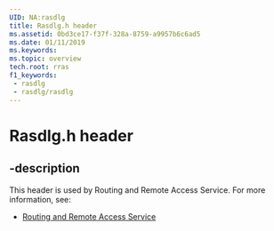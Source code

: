 ```yaml
---
UID: NA:rasdlg
title: Rasdlg.h header
ms.assetid: 0bd3ce17-f37f-328a-8759-a9957b6c6ad5
ms.date: 01/11/2019
ms.keywords: 
ms.topic: overview
tech.root: rras
f1_keywords:
 - rasdlg
 - rasdlg/rasdlg
---
```


# Rasdlg.h header


## -description

This header is used by Routing and Remote Access Service. For more information, see:

- [Routing and Remote Access Service](../_rras/index.md)

